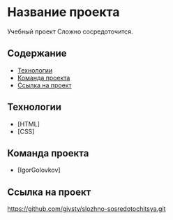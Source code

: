 # Название проекта
Учебный проект Сложно сосредоточится.

## Содержание
- [Технологии](#технологии)
- [Команда проекта](#команда-проекта)
- [Ссылка на проект](#ссылка-на-проект)
## Технологии
- [HTML]
- [CSS]

## Команда проекта
- [IgorGolovkov]

## Ссылка на проект

https://github.com/givsty/slozhno-sosredotochitsya.git
